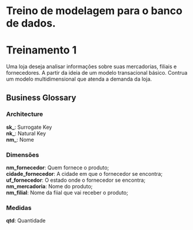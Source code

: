 # Treino de modelagem para o banco de dados.

# Treinamento 1
Uma loja deseja analisar informações sobre suas mercadorias, filiais e fornecedores.
A partir da ideia de um modelo transacional básico. Contrua um modelo multidimensional que atenda a demanda da loja.

## Business Glossary

### Architecture

**sk_**: Surrogate Key  
**nk_**: Natural Key  
**nm_**: Nome  
  
### Dimensões  

**nm_fornecedor**: Quem fornece o produto;  
**cidade_fornecedor**: A cidade em que o fornecedor se encontra;  
**uf_fornecedor**: O estado onde o fornecedor se encontra;  
**nm_mercadoria**: Nome do produto;  
**nm_filial**: Nome da fiial que vai receber o produto;


### Medidas

**qtd**: Quantidade